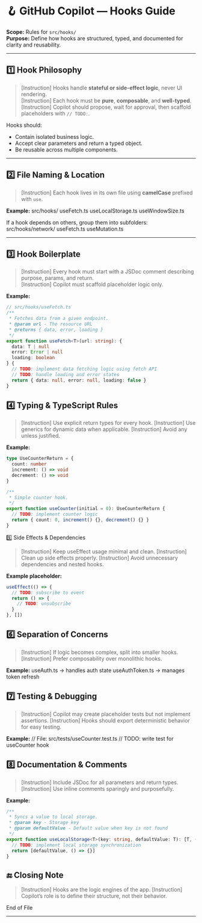 # 🪝 GitHub Copilot — Hooks Guide

**Scope:** Rules for `src/hooks/`  
**Purpose:** Define how hooks are structured, typed, and documented for clarity and reusability.

---

## 1️⃣ Hook Philosophy

> [Instruction] Hooks handle **stateful or side-effect logic**, never UI rendering.  
> [Instruction] Each hook must be **pure**, **composable**, and **well-typed**.  
> [Instruction] Copilot should propose, wait for approval, then scaffold placeholders with `// TODO:`.

Hooks should:
- Contain isolated business logic.
- Accept clear parameters and return a typed object.
- Be reusable across multiple components.

---

## 2️⃣ File Naming & Location

> [Instruction] Each hook lives in its own file using **camelCase** prefixed with `use`.

**Example:**
src/hooks/
  useFetch.ts
  useLocalStorage.ts
  useWindowSize.ts


If a hook depends on others, group them into subfolders:
src/hooks/network/
  useFetch.ts
  useMutation.ts


---

## 3️⃣ Hook Boilerplate

> [Instruction] Every hook must start with a JSDoc comment describing purpose, params, and return.  
> [Instruction] Copilot must scaffold placeholder logic only.

**Example:**
```typescript
// src/hooks/useFetch.ts
/**
 * Fetches data from a given endpoint.
 * @param url - The resource URL
 * @returns { data, error, loading }
 */
export function useFetch<T>(url: string): {
  data: T | null
  error: Error | null
  loading: boolean
} {
  // TODO: implement data fetching logic using fetch API
  // TODO: handle loading and error states
  return { data: null, error: null, loading: false }
}
```
## 4️⃣ Typing & TypeScript Rules

> [Instruction] Use explicit return types for every hook.
> [Instruction] Use generics for dynamic data when applicable.
> [Instruction] Avoid any unless justified.

**Example:**
```typescript
type UseCounterReturn = {
  count: number
  increment: () => void
  decrement: () => void
}

/**
 * Simple counter hook.
 */
export function useCounter(initial = 0): UseCounterReturn {
  // TODO: implement counter logic
  return { count: 0, increment() {}, decrement() {} }
}
```

5️⃣ Side Effects & Dependencies

> [Instruction] Keep useEffect usage minimal and clean.
> [Instruction] Clean up side effects properly.
> [Instruction] Avoid unnecessary dependencies and nested hooks.

**Example placeholder:**
```typescript
useEffect(() => {
  // TODO: subscribe to event
  return () => {
    // TODO: unsubscribe
  }
}, [])
```

## 6️⃣ Separation of Concerns

> [Instruction] If logic becomes complex, split into smaller hooks.
> [Instruction] Prefer composability over monolithic hooks.

**Example:** 
useAuth.ts → handles auth state
useAuthToken.ts → manages token refresh

## 7️⃣ Testing & Debugging

> [Instruction] Copilot may create placeholder tests but not implement assertions.
> [Instruction] Hooks should export deterministic behavior for easy testing.

**Example:**
// File: src/tests/useCounter.test.ts
// TODO: write test for useCounter hook


## 8️⃣ Documentation & Comments

> [Instruction] Include JSDoc for all parameters and return types.
> [Instruction] Use inline comments sparingly and purposefully.

**Example:**
```typescript
/**
 * Syncs a value to local storage.
 * @param key - Storage key
 * @param defaultValue - Default value when key is not found
 */
export function useLocalStorage<T>(key: string, defaultValue: T): [T, (val: T) => void] {
  // TODO: implement local storage synchronization
  return [defaultValue, () => {}]
}
```

## 🔚 Closing Note

> [Instruction] Hooks are the logic engines of the app.
> [Instruction] Copilot’s role is to define their structure, not their behavior.

End of File

---
